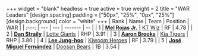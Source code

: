 +++
widget = "blank"
headless = true
active = true
weight = 2
title = "WAR Leaders"
[design.spacing]
padding = ["50px", "25%", "0px", "25%"]
[design.background]
color = "white"
+++
| Rank | Name | Team | Position | WAR |
| :---: | --- | --- | ------- | -- |
| 1 | [**Mel Rojas Jr.**](/players/11380) | [KT Wiz](/teams/KTWiz) | RF | 4.78 |
| 2 | [**Dan Straily**](/players/13648) | [Lotte Giants](/teams/LotteGiants) | RHP | 3.91 |
| 3 | [**Aaron Brooks**](/players/13760) | [Kia Tigers](/teams/KiaTigers) | RHP | 3.80 |
| 4 | [**Lee Jung-hoo**](/players/10673) | [Kiwoom Heroes](/teams/KiwoomHeroes) | RF | 3.79 |
| 5 | [**José Miguel Fernández**](/players/12514) | [Doosan Bears](/teams/DoosanBears) | 1B | 3.54 |
